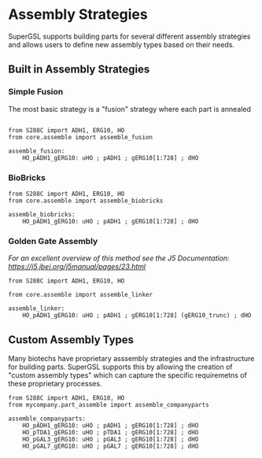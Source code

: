 # Assembly Strategies

SuperGSL supports building parts for several different assembly strategies and allows users to define new assembly types based on their needs.

## Built in Assembly Strategies

### Simple Fusion

The most basic strategy is a "fusion" strategy where each part is annealed  
```

from S288C import ADH1, ERG10, HO
from core.assemble import assemble_fusion

assemble_fusion:
	HO_pADH1_gERG10: uHO ; pADH1 ; gERG10[1:728] ; dHO

```

### BioBricks

```
from S288C import ADH1, ERG10, HO
from core.assemble import assemble_biobricks

assemble_biobricks:
	HO_pADH1_gERG10: uHO ; pADH1 ; gERG10[1:728] ; dHO

```

### Golden Gate Assembly
*For an excellent overview of this method see the J5 Documentation: https://j5.jbei.org/j5manual/pages/23.html*


```
from S288C import ADH1, ERG10, HO

from core.assemble import assemble_linker

assemble_linker:
	HO_pADH1_gERG10: uHO ; pADH1 ; gERG10[1:728] (gERG10_trunc) ; dHO
```

## Custom Assembly Types

Many biotechs have proprietary asssembly strategies and the infrastructure for building parts. SuperGSL supports this by allowing the creation of "custom assembly types" which can capture the specific requiremetns of these proprietary processes.

```
from S288C import ADH1, ERG10, HO
from mycompany.part_assemble import assemble_companyparts

assemble_companyparts:
	HO_pADH1_gERG10: uHO ; pADH1 ; gERG10[1:728] ; dHO
	HO_pTDA1_gERG10: uHO ; pTDA1 ; gERG10[1:728] ; dHO
	HO_pGAL3_gERG10: uHO ; pGAL3 ; gERG10[1:728] ; dHO
	HO_pGAL7_gERG10: uHO ; pGAL7 ; gERG10[1:728] ; dHO
```
